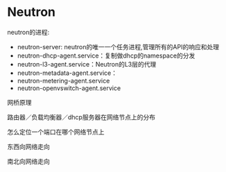 # Neutron

neutron的进程:

* neutron-server: neutron的唯一一个任务进程,管理所有的API的响应和处理
* neutron-dhcp-agent.service：复制做dhcp的namespace的分发
* neutron-l3-agent.service：Neutron的L3层的代理
* neutron-metadata-agent.service：
* neutron-metering-agent.service    
* neutron-openvswitch-agent.service

网桥原理

路由器／负载均衡器／dhcp服务器在网络节点上的分布

怎么定位一个端口在哪个网络节点上

东西向网络走向

南北向网络走向

